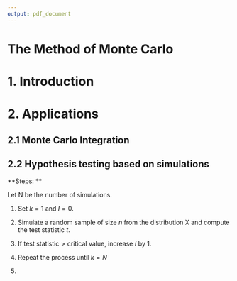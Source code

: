 ```yaml
---
output: pdf_document
---
```




# The Method of Monte Carlo

# 1. Introduction

# 2. Applications



## 2.1 Monte Carlo Integration




## 2.2 Hypothesis testing based on simulations

**Steps: **

Let N be the number of simulations.

1. Set $k=1$ and $I = 0$.

2. Simulate a random sample of size $n$ from the distribution X and compute the test statistic $t$.

3. If $\text{test statistic} > \text{critical value}$, increase $I$ by 1.

4. Repeat the process until $k=N$

3. 

